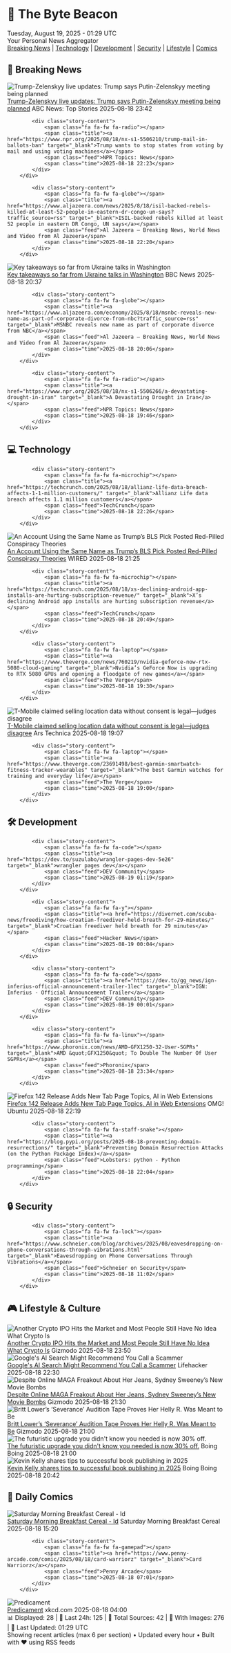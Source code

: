 <!-- Processing 54 RSS feeds at 2025-08-19 01:29:18 UTC -->
<!-- Processing: Cyanide & Happiness -->
<!-- Processing: Dinosaur Comics -->
<!-- Processing: CNN Top Stories -->
<!-- Processing: CNN Breaking News -->
<!-- Processing: Reuters Top News -->
<!-- Processing: Associated Press Breaking -->
<!-- Processing: ABC News Breaking -->
<!-- Processing: NBC News Breaking -->
<!-- Processing: The Verge -->
<!-- Processing: Lobsters Python -->
<!-- Processing: Hacker News -->
<!-- Processing: Dev.to -->
<!-- Processing: StackOverflow Blog -->
<!-- Processing: It's FOSS -->
<!-- Processing: DistroWatch -->
<!-- Processing: Linux.com -->
<!-- Processing: Red Hat Blog -->
<!-- Processing: GitHub Blog -->
<!-- Processing: DZone -->
<!-- Processing: Coding Horror -->
<!-- Processing: The Pragmatic Engineer -->
<!-- Processing: Lifehacker -->
<!-- Processing: Schneier on Security -->
<!-- Generated 2 new posts out of 23 feeds processed -->
<div class="newspaper-header">
    <h1 class="newspaper-title">📰 The Byte Beacon</h1>
    <div class="newspaper-date">Tuesday, August 19, 2025 - 01:29 UTC</div>
    <div class="newspaper-subtitle">Your Personal News Aggregator</div>
</div>

<div class="newspaper-nav">
    <a href="#breaking">Breaking News</a> |
    <a href="#tech">Technology</a> |
    <a href="#dev">Development</a> |
    <a href="#security">Security</a> |
    <a href="#lifestyle">Lifestyle</a> |
    <a href="#webcomics">Comics</a>
</div>

<div class="news-section breaking-news" id="breaking">
<h2 class="section-header">🚨 Breaking News</h2>
<div class="stories-container">
<div class="story">
            <img src="https://s.abcnews.com/images/US/donald-trump-12-gty-gmh-250818_1755538547682_hpMain_4x3t_384.jpg" alt="Trump-Zelenskyy live updates: Trump says Putin-Zelenskyy meeting being planned" class="story-image" loading="lazy" onerror="this.style.display='none'">
            <div class="story-content">
                <span class="fa fa-fw fa-tv"></span>
                <span class="title"><a href="https://abcnews.go.com/Politics/live-updates/trump-admin-live-updates/?id=124734940" target="_blank">Trump-Zelenskyy live updates: Trump says Putin-Zelenskyy meeting being planned</a></span>
                <span class="feed">ABC News: Top Stories</span>
                <span class="time">2025-08-18 23:42</span>
            </div>
        </div>
<div class="story">
            
            <div class="story-content">
                <span class="fa fa-fw fa-radio"></span>
                <span class="title"><a href="https://www.npr.org/2025/08/18/nx-s1-5506210/trump-mail-in-ballots-ban" target="_blank">Trump wants to stop states from voting by mail and using voting machines</a></span>
                <span class="feed">NPR Topics: News</span>
                <span class="time">2025-08-18 22:23</span>
            </div>
        </div>
<div class="story">
            
            <div class="story-content">
                <span class="fa fa-fw fa-globe"></span>
                <span class="title"><a href="https://www.aljazeera.com/news/2025/8/18/isil-backed-rebels-killed-at-least-52-people-in-eastern-dr-congo-un-says?traffic_source=rss" target="_blank">ISIL-backed rebels killed at least 52 people in eastern DR Congo, UN says</a></span>
                <span class="feed">Al Jazeera – Breaking News, World News and Video from Al Jazeera</span>
                <span class="time">2025-08-18 22:20</span>
            </div>
        </div>
<div class="story">
            <img src="https://ichef.bbci.co.uk/ace/standard/240/cpsprodpb/7443/live/e286b3c0-7c72-11f0-a34f-318be3fb0481.jpg" alt="Key takeaways so far from Ukraine talks in Washington" class="story-image" loading="lazy" onerror="this.style.display='none'">
            <div class="story-content">
                <span class="fa fa-fw fa-earth-americas"></span>
                <span class="title"><a href="https://www.bbc.com/news/articles/c5yp4jggrj2o?at_medium=RSS&at_campaign=rss" target="_blank">Key takeaways so far from Ukraine talks in Washington</a></span>
                <span class="feed">BBC News</span>
                <span class="time">2025-08-18 20:37</span>
            </div>
        </div>
<div class="story">
            
            <div class="story-content">
                <span class="fa fa-fw fa-globe"></span>
                <span class="title"><a href="https://www.aljazeera.com/economy/2025/8/18/msnbc-reveals-new-name-as-part-of-corporate-divorce-from-nbc?traffic_source=rss" target="_blank">MSNBC reveals new name as part of corporate divorce from NBC</a></span>
                <span class="feed">Al Jazeera – Breaking News, World News and Video from Al Jazeera</span>
                <span class="time">2025-08-18 20:06</span>
            </div>
        </div>
<div class="story">
            
            <div class="story-content">
                <span class="fa fa-fw fa-radio"></span>
                <span class="title"><a href="https://www.npr.org/2025/08/18/nx-s1-5506266/a-devastating-drought-in-iran" target="_blank">A Devastating Drought in Iran</a></span>
                <span class="feed">NPR Topics: News</span>
                <span class="time">2025-08-18 19:46</span>
            </div>
        </div>
</div>
</div>
<div class="news-section tech-news" id="tech">
<h2 class="section-header">💻 Technology</h2>
<div class="stories-container">
<div class="story">
            
            <div class="story-content">
                <span class="fa fa-fw fa-microchip"></span>
                <span class="title"><a href="https://techcrunch.com/2025/08/18/allianz-life-data-breach-affects-1-1-million-customers/" target="_blank">Allianz Life data breach affects 1.1 million customers</a></span>
                <span class="feed">TechCrunch</span>
                <span class="time">2025-08-18 22:26</span>
            </div>
        </div>
<div class="story">
            <img src="https://media.wired.com/photos/689e2af77cc2dbb945f508ba/master/pass/politics_EJ_TWH.jpg" alt="An Account Using the Same Name as Trump’s BLS Pick Posted Red-Pilled Conspiracy Theories" class="story-image" loading="lazy" onerror="this.style.display='none'">
            <div class="story-content">
                <span class="fa fa-fw fa-bolt"></span>
                <span class="title"><a href="https://www.wired.com/story/twitter-ej-antoni-trump-bls-conspiracy-theories-epstein-covid-election-denial/" target="_blank">An Account Using the Same Name as Trump’s BLS Pick Posted Red-Pilled Conspiracy Theories</a></span>
                <span class="feed">WIRED</span>
                <span class="time">2025-08-18 21:25</span>
            </div>
        </div>
<div class="story">
            
            <div class="story-content">
                <span class="fa fa-fw fa-microchip"></span>
                <span class="title"><a href="https://techcrunch.com/2025/08/18/xs-declining-android-app-installs-are-hurting-subscription-revenue/" target="_blank">X’s declining Android app installs are hurting subscription revenue</a></span>
                <span class="feed">TechCrunch</span>
                <span class="time">2025-08-18 20:49</span>
            </div>
        </div>
<div class="story">
            
            <div class="story-content">
                <span class="fa fa-fw fa-laptop"></span>
                <span class="title"><a href="https://www.theverge.com/news/760219/nvidia-geforce-now-rtx-5080-cloud-gaming" target="_blank">Nvidia’s GeForce Now is upgrading to RTX 5080 GPUs and opening a floodgate of new games</a></span>
                <span class="feed">The Verge</span>
                <span class="time">2025-08-18 19:30</span>
            </div>
        </div>
<div class="story">
            <img src="https://cdn.arstechnica.net/wp-content/uploads/2024/10/t-mobile-its-alive-500x500-1729188462.jpg" alt="T-Mobile claimed selling location data without consent is legal—judges disagree" class="story-image" loading="lazy" onerror="this.style.display='none'">
            <div class="story-content">
                <span class="fa fa-fw fa-cog"></span>
                <span class="title"><a href="https://arstechnica.com/tech-policy/2025/08/t-mobile-claimed-selling-location-data-without-consent-is-legal-judges-disagree/" target="_blank">T-Mobile claimed selling location data without consent is legal—judges disagree</a></span>
                <span class="feed">Ars Technica</span>
                <span class="time">2025-08-18 19:07</span>
            </div>
        </div>
<div class="story">
            
            <div class="story-content">
                <span class="fa fa-fw fa-laptop"></span>
                <span class="title"><a href="https://www.theverge.com/23691498/best-garmin-smartwatch-fitness-tracker-wearables" target="_blank">The best Garmin watches for training and everyday life</a></span>
                <span class="feed">The Verge</span>
                <span class="time">2025-08-18 19:00</span>
            </div>
        </div>
</div>
</div>
<div class="news-section dev-news" id="dev">
<h2 class="section-header">🛠️ Development</h2>
<div class="stories-container">
<div class="story">
            
            <div class="story-content">
                <span class="fa fa-fw fa-code"></span>
                <span class="title"><a href="https://dev.to/suzulabo/wrangler-pages-dev-5e26" target="_blank">wrangler pages dev</a></span>
                <span class="feed">DEV Community</span>
                <span class="time">2025-08-19 01:19</span>
            </div>
        </div>
<div class="story">
            
            <div class="story-content">
                <span class="fa fa-fw fa-y"></span>
                <span class="title"><a href="https://divernet.com/scuba-news/freediving/how-croatian-freediver-held-breath-for-29-minutes/" target="_blank">Croatian freediver held breath for 29 minutes</a></span>
                <span class="feed">Hacker News</span>
                <span class="time">2025-08-19 00:04</span>
            </div>
        </div>
<div class="story">
            
            <div class="story-content">
                <span class="fa fa-fw fa-code"></span>
                <span class="title"><a href="https://dev.to/gg_news/ign-inferius-official-announcement-trailer-1lec" target="_blank">IGN: Inferius - Official Announcement Trailer</a></span>
                <span class="feed">DEV Community</span>
                <span class="time">2025-08-19 00:01</span>
            </div>
        </div>
<div class="story">
            
            <div class="story-content">
                <span class="fa fa-fw fa-linux"></span>
                <span class="title"><a href="https://www.phoronix.com/news/AMD-GFX1250-32-User-SGPRs" target="_blank">AMD &quot;GFX1250&quot; To Double The Number Of User SGPRs</a></span>
                <span class="feed">Phoronix</span>
                <span class="time">2025-08-18 23:34</span>
            </div>
        </div>
<div class="story">
            <img src="https://i0.wp.com/www.omgubuntu.co.uk/wp-content/uploads/2025/08/firefox-142.jpg?resize=406%2C232&amp;ssl=1" alt="Firefox 142 Release Adds New Tab Page Topics, AI in Web Extensions" class="story-image" loading="lazy" onerror="this.style.display='none'">
            <div class="story-content">
                <span class="fa fa-fw fa-ubuntu"></span>
                <span class="title"><a href="https://www.omgubuntu.co.uk/2025/08/firefox-142-browser-update-new-features" target="_blank">Firefox 142 Release Adds New Tab Page Topics, AI in Web Extensions</a></span>
                <span class="feed">OMG! Ubuntu</span>
                <span class="time">2025-08-18 22:19</span>
            </div>
        </div>
<div class="story">
            
            <div class="story-content">
                <span class="fa fa-fw fa-staff-snake"></span>
                <span class="title"><a href="https://blog.pypi.org/posts/2025-08-18-preventing-domain-resurrections/" target="_blank">Preventing Domain Resurrection Attacks (on the Python Package Index)</a></span>
                <span class="feed">Lobsters: python - Python programming</span>
                <span class="time">2025-08-18 22:04</span>
            </div>
        </div>
</div>
</div>
<div class="news-section security-news" id="security">
<h2 class="section-header">🔒 Security</h2>
<div class="stories-container">
<div class="story">
            
            <div class="story-content">
                <span class="fa fa-fw fa-lock"></span>
                <span class="title"><a href="https://www.schneier.com/blog/archives/2025/08/eavesdropping-on-phone-conversations-through-vibrations.html" target="_blank">Eavesdropping on Phone Conversations Through Vibrations</a></span>
                <span class="feed">Schneier on Security</span>
                <span class="time">2025-08-18 11:02</span>
            </div>
        </div>
</div>
</div>
<div class="news-section lifestyle-news" id="lifestyle">
<h2 class="section-header">🎮 Lifestyle & Culture</h2>
<div class="stories-container">
<div class="story">
            <img src="https://gizmodo.com/app/uploads/2023/02/3f4d96b70b1157473a19331db000bfb3.jpg" alt="Another Crypto IPO Hits the Market and Most People Still Have No Idea What Crypto Is" class="story-image" loading="lazy" onerror="this.style.display='none'">
            <div class="story-content">
                <span class="fa fa-fw fa-computer"></span>
                <span class="title"><a href="https://gizmodo.com/figure-ipo-crypto-2000644738" target="_blank">Another Crypto IPO Hits the Market and Most People Still Have No Idea What Crypto Is</a></span>
                <span class="feed">Gizmodo</span>
                <span class="time">2025-08-18 23:50</span>
            </div>
        </div>
<div class="story">
            <img src="https://lifehacker.com/imagery/articles/01K2Z8ZG2D39P73RZF2BHJVTRQ/hero-image.jpg" alt="Google&#x27;s AI Search Might Recommend You Call a Scammer" class="story-image" loading="lazy" onerror="this.style.display='none'">
            <div class="story-content">
                <span class="fa fa-fw fa-life-ring"></span>
                <span class="title"><a href="https://lifehacker.com/tech/googles-ai-search-might-recommend-you-call-a-scammer?utm_medium=RSS" target="_blank">Google&#x27;s AI Search Might Recommend You Call a Scammer</a></span>
                <span class="feed">Lifehacker</span>
                <span class="time">2025-08-18 22:30</span>
            </div>
        </div>
<div class="story">
            <img src="https://gizmodo.com/app/uploads/2025/08/sydney-sweeney-and-donald-trump.jpg" alt="Despite Online MAGA Freakout About Her Jeans, Sydney Sweeney’s New Movie Bombs" class="story-image" loading="lazy" onerror="this.style.display='none'">
            <div class="story-content">
                <span class="fa fa-fw fa-computer"></span>
                <span class="title"><a href="https://gizmodo.com/despite-online-maga-freakout-about-her-jeans-sydney-sweeneys-new-movie-bombs-2000644565" target="_blank">Despite Online MAGA Freakout About Her Jeans, Sydney Sweeney’s New Movie Bombs</a></span>
                <span class="feed">Gizmodo</span>
                <span class="time">2025-08-18 21:30</span>
            </div>
        </div>
<div class="story">
            <img src="https://gizmodo.com/app/uploads/2025/08/Severance-3.jpg" alt="Britt Lower’s ‘Severance’ Audition Tape Proves Her Helly R. Was Meant to Be" class="story-image" loading="lazy" onerror="this.style.display='none'">
            <div class="story-content">
                <span class="fa fa-fw fa-computer"></span>
                <span class="title"><a href="https://gizmodo.com/britt-lowers-severance-audition-tape-proves-her-helly-r-was-meant-to-be-2000644579" target="_blank">Britt Lower’s ‘Severance’ Audition Tape Proves Her Helly R. Was Meant to Be</a></span>
                <span class="feed">Gizmodo</span>
                <span class="time">2025-08-18 21:00</span>
            </div>
        </div>
<div class="story">
            <img src="https://i0.wp.com/boingboing.net/wp-content/uploads/2025/08/1080P-AI-Smart-Camera-Recording-Sunglasses.jpg?fit=2250%2C1500&amp;quality=60&amp;ssl=1" alt="The futuristic upgrade you didn&#x27;t know you needed is now 30% off." class="story-image" loading="lazy" onerror="this.style.display='none'">
            <div class="story-content">
                <span class="fa fa-fw fa-arrow-right"></span>
                <span class="title"><a href="https://boingboing.net/2025/08/18/the-futuristic-upgrade-you-didnt-know-you-needed-is-now-30-off.html" target="_blank">The futuristic upgrade you didn&#x27;t know you needed is now 30% off.</a></span>
                <span class="feed">Boing Boing</span>
                <span class="time">2025-08-18 21:00</span>
            </div>
        </div>
<div class="story">
            <img src="https://i0.wp.com/boingboing.net/wp-content/uploads/2025/08/vanishing-asia.jpeg?fit=1200%2C675&amp;quality=60&amp;ssl=1" alt="Kevin Kelly shares tips to successful book publishing in 2025" class="story-image" loading="lazy" onerror="this.style.display='none'">
            <div class="story-content">
                <span class="fa fa-fw fa-arrow-right"></span>
                <span class="title"><a href="https://boingboing.net/2025/08/18/kevin-kelly-shares-tips-to-successful-book-publishing-in-2025.html" target="_blank">Kevin Kelly shares tips to successful book publishing in 2025</a></span>
                <span class="feed">Boing Boing</span>
                <span class="time">2025-08-18 20:42</span>
            </div>
        </div>
</div>
</div>
<div class="news-section webcomics-section" id="webcomics">
<h2 class="section-header">🎨 Daily Comics</h2>
<div class="stories-container">
<div class="story">
            <img src="https://www.smbc-comics.com/comics/1755378695-20250818.png" alt="Saturday Morning Breakfast Cereal - Id" class="story-image" loading="lazy" onerror="this.style.display='none'">
            <div class="story-content">
                <span class="fa fa-fw fa-smile"></span>
                <span class="title"><a href="https://www.smbc-comics.com/comic/id" target="_blank">Saturday Morning Breakfast Cereal - Id</a></span>
                <span class="feed">Saturday Morning Breakfast Cereal</span>
                <span class="time">2025-08-18 15:20</span>
            </div>
        </div>
<div class="story">
            
            <div class="story-content">
                <span class="fa fa-fw fa-gamepad"></span>
                <span class="title"><a href="https://www.penny-arcade.com/comic/2025/08/18/card-warriorz" target="_blank">Card Warriorz</a></span>
                <span class="feed">Penny Arcade</span>
                <span class="time">2025-08-18 07:01</span>
            </div>
        </div>
<div class="story">
            <img src="https://imgs.xkcd.com/comics/predicament.png" alt="Predicament" class="story-image" loading="lazy" onerror="this.style.display='none'">
            <div class="story-content">
                <span class="fa fa-fw fa-laugh"></span>
                <span class="title"><a href="https://xkcd.com/3130/" target="_blank">Predicament</a></span>
                <span class="feed">xkcd.com</span>
                <span class="time">2025-08-18 04:00</span>
            </div>
        </div>
</div>
</div>

<div class="newspaper-footer">
    <div class="stats">
        📊 Displayed: 28 | 📅 Last 24h: 125 | 📡 Total Sources: 42 | 📸 With Images: 276 |
        🔄 Last Updated: 01:29 UTC
    </div>
    <div class="footer-note">
        Showing recent articles (max 6 per section) • Updated every hour • Built with ❤️ using RSS feeds
    </div>
</div>
